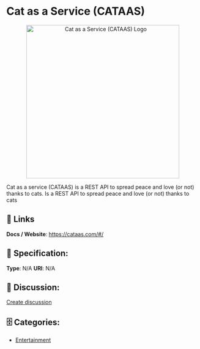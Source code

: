 # Cat as a Service (CATAAS)
<p align="center">
    <img width="400" src="https://raw.githubusercontent.com/apis-list/apis-list/main/apis/cat-as-a-service-cataas/logo_256x256.png" alt="Cat as a Service (CATAAS) Logo"/>
</p>

Cat as a service (CATAAS) is a REST API to spread peace and love (or not) thanks to cats. Is a REST API to spread peace and love (or not) thanks to cats

##  🔗 Links
**Docs / Website**: https://cataas.com/#/

## 🧬 Specification:
**Type**: N/A
**URI**: N/A

## 💬 Discussion:
[Create discussion](https://github.com/apis-list/apis-list/discussions/new)

## 🗄️ Categories:
- [Entertainment](https://github.com/apis-list/apis-list#entertainment)







